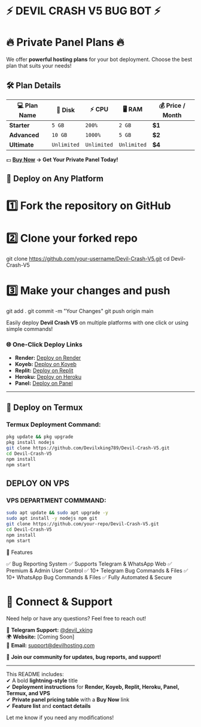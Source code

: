 # ⚡ DEVIL CRASH V5 BUG BOT ⚡


# 🔥 Private Panel Plans 🔥  

We offer **powerful hosting plans** for your bot deployment. Choose the best plan that suits your needs!  

## 🛠️ Plan Details  

| 💻 **Plan Name**  | 💾 **Disk**  | ⚡ **CPU**  | 🖥️ **RAM**  | 💰 **Price / Month**  |
|-----------------|------------|----------|----------|---------------|
| **Starter**     | `5 GB`     | `200%`   | `2 GB`   | **$1**  |
| **Advanced**    | `10 GB`    | `1000%`  | `5 GB`   | **$2**  |
| **Ultimate**    | `Unlimited`| `Unlimited` | `Unlimited` | **$4**  |

💵 **[Buy Now](https://t.me/devil_xking) → Get Your Private Panel Today!**

## 🚀 Deploy on Any Platform  

# 1️⃣ Fork the repository on GitHub
# 2️⃣ Clone your forked repo
git clone https://github.com/your-username/Devil-Crash-V5.git
cd Devil-Crash-V5

# 3️⃣ Make your changes and push
git add .
git commit -m "Your Changes"
git push origin main

Easily deploy **Devil Crash V5** on multiple platforms with one click or using simple commands!  

### 🌐 One-Click Deploy Links  

- **Render:** [Deploy on Render](https://render.com)  
- **Koyeb:** [Deploy on Koyeb](https://koyeb.com)  
- **Replit:** [Deploy on Replit](https://replit.com)  
- **Heroku:** [Deploy on Heroku](https://heroku.com)  
- **Panel:** [Deploy on Panel](https://dashboard.katabump.com)  

---

## 📱 Deploy on Termux 

### **Termux Deployment Command:**  
```bash
pkg update && pkg upgrade  
pkg install nodejs  
git clone https://github.com/Devilxking789/Devil-Crash-V5.git  
cd Devil-Crash-V5  
npm install  
npm start

```
## DEPLOY ON VPS

### **VPS DEPARTMENT COMMMAND:**
```bash
sudo apt update && sudo apt upgrade -y  
sudo apt install -y nodejs npm git  
git clone https://github.com/your-repo/Devil-Crash-V5.git  
cd Devil-Crash-V5  
npm install  
npm start
```
📜 Features

✅ Bug Reporting System
✅ Supports Telegram & WhatsApp Web
✅ Premium & Admin User Control
✅ 10+ Telegram Bug Commands & Files
✅ 10+ WhatsApp Bug Commands & Files
✅ Fully Automated & Secure




# 📢 Connect & Support  

Need help or have any questions? Feel free to reach out!  

💬 **Telegram Support:** [@devil_xking](https://t.me/devil_xking)  
🌍 **Website:** [Coming Soon]  
📧 **Email:** support@devilhosting.com  

📌 **Join our community for updates, bug reports, and support!**

---

This README includes:  
✔ A bold **lightning-style** title  
✔ **Deployment instructions** for **Render, Koyeb, Replit, Heroku, Panel, Termux, and VPS**  
✔ **Private panel pricing table** with a **Buy Now** link  
✔ **Feature list** and **contact details**  

Let me know if you need any modifications!
